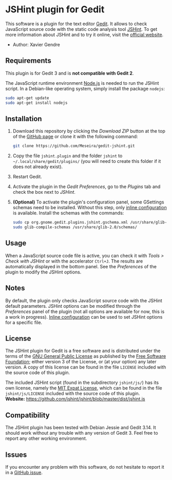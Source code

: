 JSHint plugin for Gedit
=======================

This software is a plugin for the text editor [Gedit][1]. It allows to check JavaScript source code with the static code analysis tool [JSHint][2]. To get more information about JSHint and to try it online, visit the [official website][3].

* Author: Xavier Gendre

Requirements
------------

This plugin is for Gedit 3 and is **not compatible with Gedit 2**.

The JavaScript runtime environment [Node.js][4] is needed to run the JSHint script. In a Debian-like operating system, simply install the package `nodejs`:

```sh
sudo apt-get update
sudo apt-get install nodejs
```

Installation
------------

1. Download this repository by clicking the *Download ZIP* button at the top of the [GitHub page][5] or clone it with the following command:

    ```sh
    git clone https://github.com/Meseira/gedit-jshint.git
    ```

2. Copy the file `jshint.plugin` and the folder `jshint` to `~/.local/share/gedit/plugins/` (you will need to create this folder if it does not already exist).

3. Restart Gedit.

4. Activate the plugin in the *Gedit Preferences*, go to the *Plugins* tab and check the box next to *JSHint*.

5. **(Optional)** To activate the plugin's configuration panel, some GSettings schemas need to be installed. Without this step, only [inline configuration][10] is available. Install the schemas with the commands:

    ```sh
    sudo cp org.gnome.gedit.plugins.jshint.gschema.xml /usr/share/glib-2.0/schemas/
    sudo glib-compile-schemas /usr/share/glib-2.0/schemas/
    ```

Usage
-----

When a JavaScript source code file is active, you can check it with *Tools > Check with JSHint* or with the accelerator `Ctrl+J`. The results are automatically displayed in the bottom panel. See the *Preferences* of the plugin to modify the JSHint options.

Notes
-----

By default, the plugin only checks JavaScript source code with the JSHint default parameters. JSHint options can be modified through the *Preferences* panel of the plugin (not all options are available for now, this is a work in progress). [Inline configuration][10] can be used to set JSHint options for a specific file.

License
-------

The JSHint plugin for Gedit is a free software and is distributed under the terms of the [GNU General Public License][6] as published by the [Free Software Foundation][7]; either version 3 of the License, or (at your option) any later version. A copy of this license can be found in the file `LICENSE` included with the source code of this plugin.

The included JSHint script (found in the subdirectory `jshint/js/`) has its own license, namely the [MIT Expat License][8], which can be found in the file `jshint/js/LICENSE` included with the source code of this plugin.  
**Website:** https://github.com/jshint/jshint/blob/master/dist/jshint.js

Compatibility
-------------

The JSHint plugin has been tested with Debian Jessie and Gedit 3.14. It should work without any trouble with any version of Gedit 3. Feel free to report any other working environment.

Issues
------

If you encounter any problem with this software, do not hesitate to report it in a [GitHub issue][9].

  [1]: https://wiki.gnome.org/Apps/Gedit
  [2]: https://github.com/jshint/jshint
  [3]: http://jshint.com/
  [4]: https://nodejs.org/
  [5]: https://github.com/Meseira/gedit-jshint
  [6]: https://gnu.org/licenses/gpl.html
  [7]: https://www.fsf.org/
  [8]: https://www.gnu.org/licenses/license-list.html#Expat
  [9]: https://github.com/Meseira/gedit-jshint/issues
  [10]: http://jshint.com/docs/#inline-configuration
